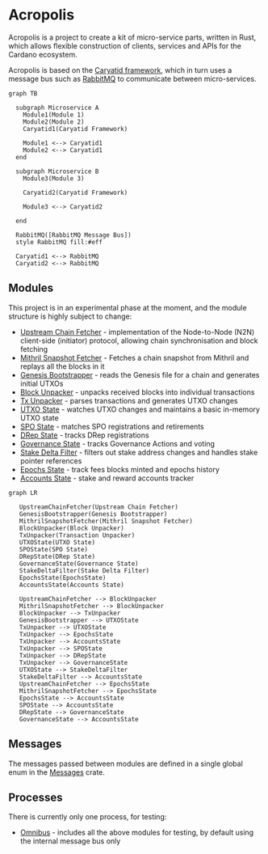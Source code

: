 # Acropolis

Acropolis is a project to create a kit of micro-service parts, written in
Rust, which allows flexible construction of clients, services and APIs for
the Cardano ecosystem.

Acropolis is based on the
[Caryatid framework](https://github.com/input-output-hk/caryatid),
which in turn uses a message bus such as [RabbitMQ](https://www.rabbitmq.com/)
to communicate between micro-services.

```mermaid
graph TB

  subgraph Microservice A
    Module1(Module 1)
    Module2(Module 2)
    Caryatid1(Caryatid Framework)

    Module1 <--> Caryatid1
    Module2 <--> Caryatid1
  end

  subgraph Microservice B
    Module3(Module 3)

    Caryatid2(Caryatid Framework)

    Module3 <--> Caryatid2

  end

  RabbitMQ([RabbitMQ Message Bus])
  style RabbitMQ fill:#eff

  Caryatid1 <--> RabbitMQ
  Caryatid2 <--> RabbitMQ
```

## Modules

This project is in an experimental phase at the moment, and the module
structure is highly subject to change:

* [Upstream Chain Fetcher](modules/upstream_chain_fetcher) -
  implementation of the Node-to-Node (N2N) client-side (initiator)
  protocol, allowing chain synchronisation and block fetching
* [Mithril Snapshot Fetcher](modules/mithril_snapshot_fetcher) -
  Fetches a chain snapshot from Mithril and replays all the blocks in it
* [Genesis Bootstrapper](modules/genesis_bootstrapper) - reads the Genesis
  file for a chain and generates initial UTXOs
* [Block Unpacker](modules/block_unpacker) - unpacks received blocks
  into individual transactions
* [Tx Unpacker](modules/tx_unpacker) - parses transactions and generates UTXO
  changes
* [UTXO State](modules/utxo_state) - watches UTXO changes and maintains a basic in-memory UTXO state
* [SPO State](modules/spo_state) - matches SPO registrations and retirements
* [DRep State](modules/drep_state) - tracks DRep registrations
* [Governance State](modules/governance_state) - tracks Governance Actions and voting
* [Stake Delta Filter](modules/stake_delta_filter) - filters out stake address changes and handles stake pointer references
* [Epochs State](modules/epochs_state) - track fees blocks minted and epochs history
* [Accounts State](modules/accounts_state) - stake and reward accounts tracker

```mermaid
graph LR

   UpstreamChainFetcher(Upstream Chain Fetcher)
   GenesisBootstrapper(Genesis Bootstrapper)
   MithrilSnapshotFetcher(Mithril Snapshot Fetcher)
   BlockUnpacker(Block Unpacker)
   TxUnpacker(Transaction Unpacker)
   UTXOState(UTXO State)
   SPOState(SPO State)
   DRepState(DRep State)
   GovernanceState(Governance State)
   StakeDeltaFilter(Stake Delta Filter)
   EpochsState(EpochsState)
   AccountsState(Accounts State)

   UpstreamChainFetcher --> BlockUnpacker
   MithrilSnapshotFetcher --> BlockUnpacker
   BlockUnpacker --> TxUnpacker
   GenesisBootstrapper --> UTXOState
   TxUnpacker --> UTXOState
   TxUnpacker --> EpochsState
   TxUnpacker --> AccountsState
   TxUnpacker --> SPOState
   TxUnpacker --> DRepState
   TxUnpacker --> GovernanceState
   UTXOState --> StakeDeltaFilter
   StakeDeltaFilter --> AccountsState
   UpstreamChainFetcher --> EpochsState
   MithrilSnapshotFetcher --> EpochsState
   EpochsState --> AccountsState
   SPOState --> AccountsState
   DRepState --> GovernanceState
   GovernanceState --> AccountsState
```

## Messages

The messages passed between modules are defined in a single global enum in
the [Messages](messages) crate.

## Processes

There is currently only one process, for testing:

* [Omnibus](processes/omnibus) - includes all the above modules for
  testing, by default using the internal message bus only

